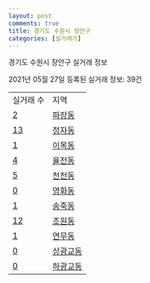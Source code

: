 ```yaml
---
layout: post
comments: true
title: 경기도 수원시 장안구
categories: [실거래가]
---
```


경기도 수원시 장안구 실거래 정보

2021년 05월 27일 등록된 실거래 정보: 39건


<table>
  <tr>
    <td>실거래 수</td>
    <td>지역</td>
  </tr>

  
  <tr>
    <td><a href="4111112900.html">2</a></td>
    <td><a href="4111112900.html">파장동</a></td>
  </tr>
    

  <tr>
    <td><a href="4111113000.html">13</a></td>
    <td><a href="4111113000.html">정자동</a></td>
  </tr>
    

  <tr>
    <td><a href="4111113100.html">1</a></td>
    <td><a href="4111113100.html">이목동</a></td>
  </tr>
    

  <tr>
    <td><a href="4111113200.html">4</a></td>
    <td><a href="4111113200.html">율전동</a></td>
  </tr>
    

  <tr>
    <td><a href="4111113300.html">5</a></td>
    <td><a href="4111113300.html">천천동</a></td>
  </tr>
    

  <tr>
    <td><a href="4111113400.html">0</a></td>
    <td><a href="4111113400.html">영화동</a></td>
  </tr>
    

  <tr>
    <td><a href="4111113500.html">1</a></td>
    <td><a href="4111113500.html">송죽동</a></td>
  </tr>
    

  <tr>
    <td><a href="4111113600.html">12</a></td>
    <td><a href="4111113600.html">조원동</a></td>
  </tr>
    

  <tr>
    <td><a href="4111113700.html">1</a></td>
    <td><a href="4111113700.html">연무동</a></td>
  </tr>
    

  <tr>
    <td><a href="4111113800.html">0</a></td>
    <td><a href="4111113800.html">상광교동</a></td>
  </tr>
    

  <tr>
    <td><a href="4111113900.html">0</a></td>
    <td><a href="4111113900.html">하광교동</a></td>
  </tr>
    


</table>
    
